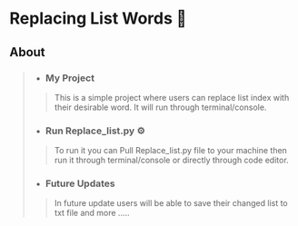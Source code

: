 
# Replacing List Words 🧱

## About 
>+ ### My Project 
>>This is a simple project where users can replace list index with their desirable word. It will run through terminal/console.
>+ ### Run Replace_list.py ⚙️
>> To run it you can Pull Replace_list.py file to your machine then run it through terminal/console or directly through code editor.
>+ ###  Future Updates 
>> In future update users will be able to save their changed list to txt file and more …..
